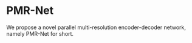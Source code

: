 # PMR-Net
We propose a novel parallel multi-resolution encoder-decoder network, namely PMR-Net for short.
